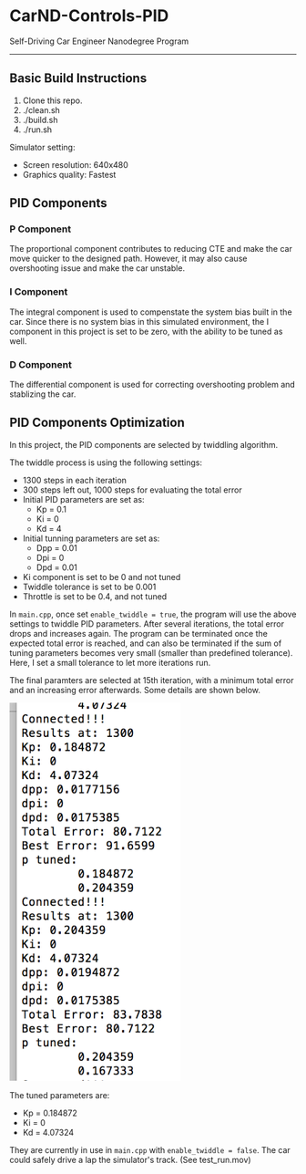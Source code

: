 # CarND-Controls-PID
Self-Driving Car Engineer Nanodegree Program

---

## Basic Build Instructions

1. Clone this repo.
2. ./clean.sh
3. ./build.sh
4. ./run.sh

Simulator setting:

* Screen resolution: 640x480
* Graphics quality: Fastest

## PID Components

### P Component

The proportional component contributes to reducing CTE and make the car move quicker to the designed path. However, it may also cause overshooting issue and make the car unstable.

### I Component

The integral component is used to compenstate the system bias built in the car. Since there is no system bias in this simulated environment, the I component in this project is set to be zero, with the ability to be tuned as well.

### D Component

The differential component is used for correcting overshooting problem and stablizing the car.

## PID Components Optimization

In this project, the PID components are selected by twiddling algorithm.
 
The twiddle process is using the following settings:

* 1300 steps in each iteration
* 300 steps left out, 1000 steps for evaluating the total error
* Initial PID parameters are set as:
  * Kp = 0.1
  * Ki = 0
  * Kd = 4
* Initial tunning parameters are set as:
  * Dpp = 0.01
  * Dpi = 0
  * Dpd = 0.01
* Ki component is set to be 0 and not tuned
* Twiddle tolerance is set to be 0.001
* Throttle is set to be 0.4, and not tuned

In `main.cpp`, once set `enable_twiddle = true`, the program will use the above settings to twiddle PID parameters. After several iterations, the total error drops and increases again. The program can be terminated once the expected total error is reached, and can also be terminated if the sum of tuning parameters becomes very small (smaller than predefined tolerance). Here, I set a small tolerance to let more iterations run.

The final paramters are selected at 15th iteration, with a minimum total error and an increasing error afterwards. Some details are shown below. 

<img src="https://github.com/jane212/CarND-Term2-PIDControl/blob/master/optimal.png" width="300">

The tuned parameters are:

* Kp = 0.184872
* Ki = 0
* Kd = 4.07324

They are currently in use in `main.cpp` with `enable_twiddle = false`. The car could safely drive a lap the simulator's track. (See test_run.mov)



